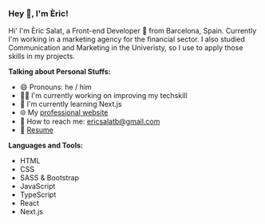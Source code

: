 ### Hey 👋, I'm Èric!

Hi' I'm Èric Salat, a Front-end Developer 🚀 from Barcelona, Spain. Currently I'm working in a marketing agency for the financial sector. I also studied Communication and Marketing in the Univeristy, so I use to apply those skills in my projects. 

**Talking about Personal Stuffs:**
- 😄 Pronouns: he / him
- 👨‍💻️ I'm currently working on improving my techskill
- 🌱 I'm currently learning Next.js
- 🌐 My [professional website](https://www.ericsalat.com)
- 📩 How to reach me: ericsalatb@gmail.com
- 📝 [Resume](https://ericsalat.com/static/media/cv_en.a62b564cb5b8b31a3074.pdf)

**Languages and Tools:**
- HTML
- CSS
- SASS & Bootstrap
- JavaScript
- TypeScript
- React
- Next.js
